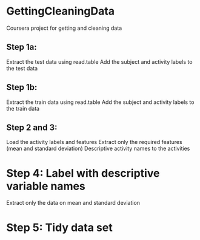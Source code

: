 # GettingCleaningData
Coursera project for getting and cleaning data
## Step 1a: 
Extract the test data using read.table
Add the subject and activity labels to the test data
## Step 1b: 
Extract the train data using read.table
Add the subject and activity labels to the train data
## Step 2 and 3:
Load the activity labels and features
Extract only the required features (mean and standard deviation)
Descriptive activity names to the activities
# Step 4: Label with descriptive variable names
Extract only the data on mean and standard deviation
# Step 5: Tidy data set
